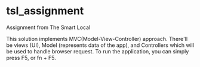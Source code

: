 # tsl_assignment

Assignment from The Smart Local

This solution implements MVC(Model-View-Controller) approach. There'll be views (UI), Model (represents data of the app), and Controllers which will be used to handle browser request. To run the application,  you can simply press F5, or fn + F5.

